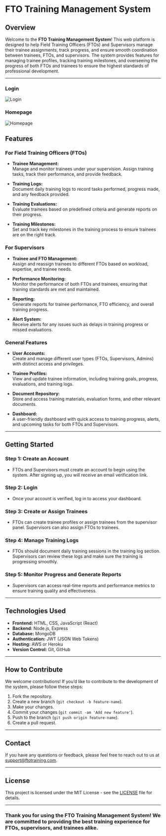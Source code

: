 # FTO Training Management System

## Overview

Welcome to the **FTO Training Management System**! This web platform is designed to help Field Training Officers (FTOs) and Supervisors manage their trainee assignments, track progress, and ensure smooth coordination between trainees, FTOs, and supervisors. The system provides features for managing trainee profiles, tracking training milestones, and overseeing the progress of both FTOs and trainees to ensure the highest standards of professional development.

---
### Login
![Login](https://github.com/Isaiahw01/FTO-Site/blob/main/imgoflogin.png?raw=true)

### Homepage
![Homepage](https://github.com/Isaiahw01/FTO-Site/blob/main/homepageFTO.png?raw=true)
## Features

### For Field Training Officers (FTOs)
- **Trainee Management:**  
  Manage and monitor trainees under your supervision. Assign training tasks, track their performance, and provide feedback.
  
- **Training Logs:**  
  Document daily training logs to record tasks performed, progress made, and any feedback provided.
  
- **Training Evaluations:**  
  Evaluate trainees based on predefined criteria and generate reports on their progress.

- **Training Milestones:**  
  Set and track key milestones in the training process to ensure trainees are on the right track.

### For Supervisors
- **Trainee and FTO Management:**  
  Assign and reassign trainees to different FTOs based on workload, expertise, and trainee needs.
  
- **Performance Monitoring:**  
  Monitor the performance of both FTOs and trainees, ensuring that training standards are met and maintained.

- **Reporting:**  
  Generate reports for trainee performance, FTO efficiency, and overall training progress. 

- **Alert System:**  
  Receive alerts for any issues such as delays in training progress or missed evaluations.

### General Features
- **User Accounts:**  
  Create and manage different user types (FTOs, Supervisors, Admins) with distinct access and privileges.

- **Trainee Profiles:**  
  View and update trainee information, including training goals, progress, evaluations, and training logs.

- **Document Repository:**  
  Store and access training materials, evaluation forms, and other relevant documents.

- **Dashboard:**  
  A user-friendly dashboard with quick access to training progress, alerts, and upcoming tasks for both FTOs and Supervisors.

---

## Getting Started

### Step 1: Create an Account
- FTOs and Supervisors must create an account to begin using the system. After signing up, you will receive an email verification link.

### Step 2: Login
- Once your account is verified, log in to access your dashboard.

### Step 3: Create or Assign Trainees
- FTOs can create trainee profiles or assign trainees from the supervisor panel. Supervisors can also assign FTOs to trainees.

### Step 4: Manage Training Logs
- FTOs should document daily training sessions in the training log section. Supervisors can review these logs and make sure the training is progressing smoothly.

### Step 5: Monitor Progress and Generate Reports
- Supervisors can access real-time reports and performance metrics to ensure training quality and effectiveness.

---

## Technologies Used
- **Frontend:** HTML, CSS, JavaScript (React)
- **Backend:** Node.js, Express
- **Database:** MongoDB
- **Authentication:** JWT (JSON Web Tokens)
- **Hosting:** AWS or Heroku
- **Version Control:** Git, GitHub

---

## How to Contribute

We welcome contributions! If you’d like to contribute to the development of the system, please follow these steps:

1. Fork the repository.
2. Create a new branch (`git checkout -b feature-name`).
3. Make your changes.
4. Commit your changes (`git commit -am 'Add new feature'`).
5. Push to the branch (`git push origin feature-name`).
6. Create a pull request.

---

## Contact

If you have any questions or feedback, please feel free to reach out to us at [support@ftotraining.com](mailto:support@ftotraining.com).

---

## License

This project is licensed under the MIT License - see the [LICENSE](LICENSE) file for details.

---

### Thank you for using the FTO Training Management System! We are committed to providing the best training experience for FTOs, supervisors, and trainees alike.